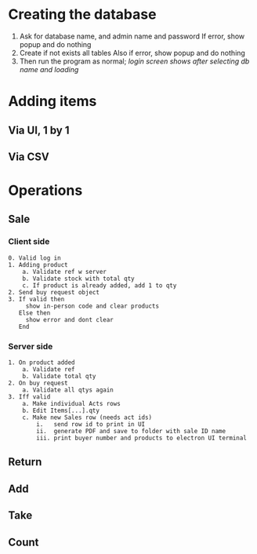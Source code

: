 # Creating the database
1. Ask for database name, and admin name and password
   If error, show popup and do nothing
2. Create if not exists all tables
   Also if error, show popup and do nothing
3. Then run the program as normal; 
   *login screen shows after selecting db name and loading*


# Adding items

## Via UI, 1 by 1

## Via CSV

# Operations

## Sale

### Client side
    0. Valid log in
    1. Adding product
        a. Validate ref w server
        b. Validate stock with total qty
        c. If product is already added, add 1 to qty
    2. Send buy request object
    3. If valid then
         show in-person code and clear products
       Else then
         show error and dont clear
       End

### Server side
    1. On product added
        a. Validate ref
        b. Validate total qty
    2. On buy request
        a. Validate all qtys again
    3. Iff valid
        a. Make individual Acts rows
        b. Edit Items[...].qty
        c. Make new Sales row (needs act ids)
            i.   send row id to print in UI
            ii.  generate PDF and save to folder with sale ID name
            iii. print buyer number and products to electron UI terminal

## Return

## Add

## Take

## Count

